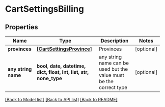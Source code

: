 # CartSettingsBilling


## Properties
Name | Type | Description | Notes
------------ | ------------- | ------------- | -------------
**provinces** | [**[CartSettingsProvince]**](CartSettingsProvince.md) | Provinces | [optional] 
**any string name** | **bool, date, datetime, dict, float, int, list, str, none_type** | any string name can be used but the value must be the correct type | [optional]

[[Back to Model list]](../README.md#documentation-for-models) [[Back to API list]](../README.md#documentation-for-api-endpoints) [[Back to README]](../README.md)


